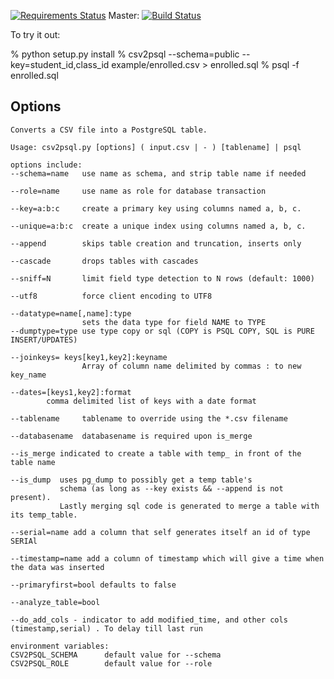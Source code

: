 [![Requirements Status](https://requires.io/github/nmccready/csv2psql/requirements.svg?branch=master)](https://requires.io/github/nmccready/csv2psql/requirements/?branch=master)
Master: [![Build Status](https://travis-ci.org/nmccready/csv2psql.png?branch=master)](https://travis-ci.org/nmccready/csv2psql)

To try it out:

  % python setup.py install
  % csv2psql --schema=public --key=student_id,class_id example/enrolled.csv > enrolled.sql
  % psql -f enrolled.sql


## Options

```
Converts a CSV file into a PostgreSQL table.

Usage: csv2psql.py [options] ( input.csv | - ) [tablename] | psql

options include:
--schema=name   use name as schema, and strip table name if needed

--role=name     use name as role for database transaction

--key=a:b:c     create a primary key using columns named a, b, c.

--unique=a:b:c  create a unique index using columns named a, b, c.

--append        skips table creation and truncation, inserts only

--cascade       drops tables with cascades

--sniff=N       limit field type detection to N rows (default: 1000)

--utf8          force client encoding to UTF8

--datatype=name[,name]:type
                sets the data type for field NAME to TYPE
--dumptype=type use type copy or sql (COPY is PSQL COPY, SQL is PURE INSERT/UPDATES)

--joinkeys= keys[key1,key2]:keyname
                Array of column name delimited by commas : to new key_name

--dates=[keys1,key2]:format
        comma delimited list of keys with a date format

--tablename     tablename to override using the *.csv filename

--databasename  databasename is required upon is_merge

--is_merge indicated to create a table with temp_ in front of the table name

--is_dump  uses pg_dump to possibly get a temp table's
           schema (as long as --key exists && --append is not present).
           Lastly merging sql code is generated to merge a table with its temp_table.

--serial=name add a column that self generates itself an id of type SERIAl

--timestamp=name add a column of timestamp which will give a time when the data was inserted

--primaryfirst=bool defaults to false

--analyze_table=bool

--do_add_cols - indicator to add modified_time, and other cols (timestamp,serial) . To delay till last run

environment variables:
CSV2PSQL_SCHEMA      default value for --schema
CSV2PSQL_ROLE        default value for --role
```

